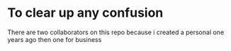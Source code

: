 # To clear up any confusion

There are two collaborators on this repo because i created a personal one years ago then one for business

